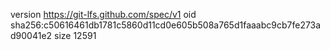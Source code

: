version https://git-lfs.github.com/spec/v1
oid sha256:c50616461db1781c5860d11cd0e605b508a765d1faaabc9cb7fe273ad90041e2
size 12591
